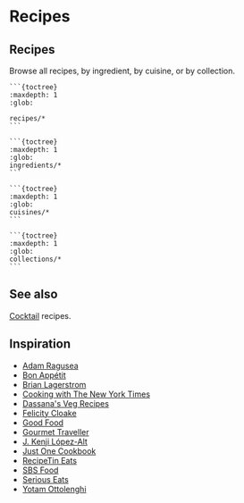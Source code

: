 # Recipes

## Recipes

Browse all recipes, by ingredient, by cuisine, or by collection.

````{dropdown} **All recipes**
```{toctree}
:maxdepth: 1
:glob:

recipes/*
```
````

````{dropdown} **By ingredient**
```{toctree}
:maxdepth: 1
:glob:
ingredients/*
```
````

````{dropdown} **By cuisine**
```{toctree}
:maxdepth: 1
:glob:
cuisines/*
```
````

````{dropdown} **By collection**
```{toctree}
:maxdepth: 1
:glob:
collections/*
```
````

## See also

[Cocktail](https://dmentipl.github.io/cocktails/) recipes.

## Inspiration

- [Adam Ragusea](https://www.youtube.com/user/aragusea/)
- [Bon Appétit](https://www.bonappetit.com/)
- [Brian Lagerstrom](https://www.youtube.com/c/WeedsSardines/videos)
- [Cooking with The New York Times](https://cooking.nytimes.com/)
- [Dassana's Veg Recipes](https://www.vegrecipesofindia.com/)
- [Felicity Cloake](https://www.theguardian.com/food/series/how-to-cook-the-perfect----)
- [Good Food](https://www.goodfood.com.au/)
- [Gourmet Traveller](https://www.gourmettraveller.com.au/)
- [J. Kenji López-Alt](https://www.youtube.com/c/JKenjiLopezAlt/)
- [Just One Cookbook](http://justonecookbook.com/)
- [RecipeTin Eats](https://www.recipetineats.com/)
- [SBS Food](https://www.sbs.com.au/food/)
- [Serious Eats](https://www.seriouseats.com/)
- [Yotam Ottolenghi](https://ottolenghi.co.uk/recipes)
